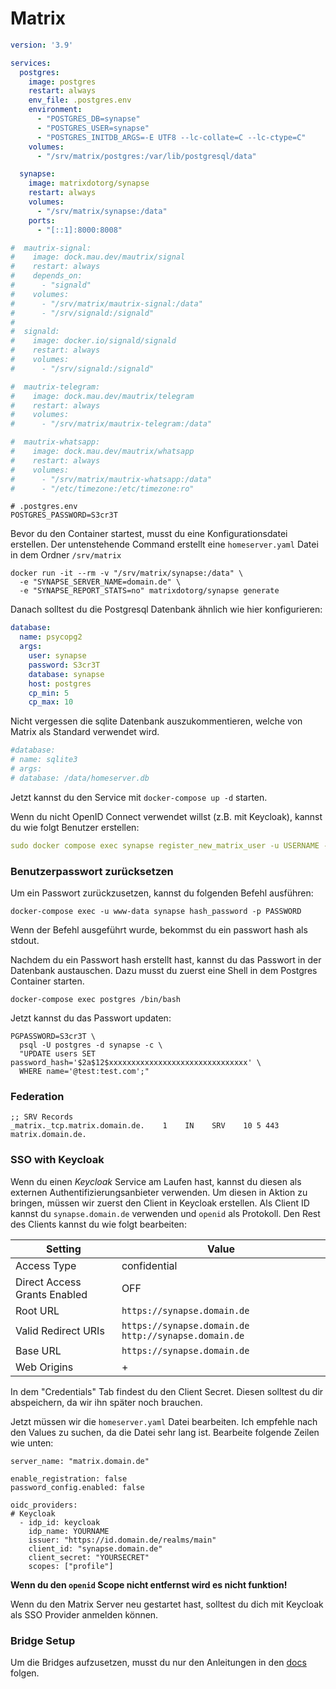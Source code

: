 # Matrix

```yaml
version: '3.9'

services:
  postgres:
    image: postgres
    restart: always
    env_file: .postgres.env
    environment:
      - "POSTGRES_DB=synapse"
      - "POSTGRES_USER=synapse"
      - "POSTGRES_INITDB_ARGS=-E UTF8 --lc-collate=C --lc-ctype=C"
    volumes:
      - "/srv/matrix/postgres:/var/lib/postgresql/data"

  synapse:
    image: matrixdotorg/synapse
    restart: always
    volumes:
      - "/srv/matrix/synapse:/data"
    ports:
      - "[::1]:8000:8008"

#  mautrix-signal:
#    image: dock.mau.dev/mautrix/signal
#    restart: always
#    depends_on:
#      - "signald"
#    volumes:
#      - "/srv/matrix/mautrix-signal:/data"
#      - "/srv/signald:/signald"
#
#  signald:
#    image: docker.io/signald/signald
#    restart: always
#    volumes: 
#      - "/srv/signald:/signald"

#  mautrix-telegram:
#    image: dock.mau.dev/mautrix/telegram
#    restart: always
#    volumes:
#      - "/srv/matrix/mautrix-telegram:/data"

#  mautrix-whatsapp:
#    image: dock.mau.dev/mautrix/whatsapp
#    restart: always
#    volumes:
#      - "/srv/matrix/mautrix-whatsapp:/data"
#      - "/etc/timezone:/etc/timezone:ro"
```

```shell
# .postgres.env
POSTGRES_PASSWORD=S3cr3T
```

Bevor du den Container startest, musst du eine Konfigurationsdatei erstellen.
Der untenstehende Command erstellt eine `homeserver.yaml` Datei in dem Ordner `/srv/matrix`
```shell
docker run -it --rm -v "/srv/matrix/synapse:/data" \
  -e "SYNAPSE_SERVER_NAME=domain.de" \
  -e "SYNAPSE_REPORT_STATS=no" matrixdotorg/synapse generate
```

Danach solltest du die Postgresql Datenbank ähnlich wie hier konfigurieren:
```yaml
database:
  name: psycopg2
  args:
    user: synapse
    password: S3cr3T
    database: synapse
    host: postgres
    cp_min: 5
    cp_max: 10
```

Nicht vergessen die sqlite Datenbank auszukommentieren, welche von Matrix als Standard verwendet wird.
``` yaml
#database:
# name: sqlite3
# args:
# database: /data/homeserver.db
```

Jetzt kannst du den Service mit `docker-compose up -d` starten.

Wenn du nicht OpenID Connect verwendet willst (z.B. mit Keycloak), kannst du wie folgt Benutzer erstellen:
```yaml
sudo docker compose exec synapse register_new_matrix_user -u USERNAME -p PASSWORD -a -c /data/homeserver.yaml https://synapse.domain.de
```

### Benutzerpasswort zurücksetzen

Um ein Passwort zurückzusetzen, kannst du folgenden Befehl ausführen:
```shell
docker-compose exec -u www-data synapse hash_password -p PASSWORD
```

Wenn der Befehl ausgeführt wurde, bekommst du ein passwort hash als stdout.

Nachdem du ein Passwort hash erstellt hast, kannst du das Passwort in der Datenbank austauschen. 
Dazu musst du zuerst eine Shell in dem Postgres Container starten.
```shell
docker-compose exec postgres /bin/bash
```
Jetzt kannst du das Passwort updaten:
```shell
PGPASSWORD=S3cr3T \
  psql -U postgres -d synapse -c \
  "UPDATE users SET password_hash='$2a$12$xxxxxxxxxxxxxxxxxxxxxxxxxxxxxxx' \
  WHERE name='@test:test.com';"
```

### Federation
```
;; SRV Records
_matrix._tcp.matrix.domain.de.    1    IN    SRV    10 5 443 matrix.domain.de.
```

### SSO with Keycloak

Wenn du einen *Keycloak* Service am Laufen hast, kannst du diesen als externen Authentifizierungsanbieter verwenden. 
Um diesen in Aktion zu bringen, müssen wir zuerst den Client in Keycloak erstellen. Als Client ID kannst du 
`synapse.domain.de` verwenden und `openid` als Protokoll. Den Rest des Clients kannst du wie folgt bearbeiten:

| Setting                      | Value                                                  |
|------------------------------|--------------------------------------------------------|
| Access Type                  | confidential                                           |
| Direct Access Grants Enabled | OFF                                                    |
| Root URL                     | `https://synapse.domain.de`                            |
| Valid Redirect URIs          | `https://synapse.domain.de` `http://synapse.domain.de` |
| Base URL                     | `https://synapse.domain.de`                            |
| Web Origins                  | +                                                      |

In dem "Credentials" Tab findest du den Client Secret. Diesen solltest du dir abspeichern, da wir ihn später noch
brauchen.

Jetzt müssen wir die `homeserver.yaml` Datei bearbeiten. Ich empfehle nach den Values zu suchen, da die Datei sehr lang
ist. Bearbeite folgende Zeilen wie unten:

```
server_name: "matrix.domain.de"

enable_registration: false
password_config.enabled: false

oidc_providers:
# Keycloak
  - idp_id: keycloak
    idp_name: YOURNAME
    issuer: "https://id.domain.de/realms/main"
    client_id: "synapse.domain.de"
    client_secret: "YOURSECRET"
    scopes: ["profile"]
```


**Wenn du den `openid` Scope nicht entfernst wird es nicht funktion!**

Wenn du den Matrix Server neu gestartet hast, solltest du dich mit Keycloak als SSO Provider anmelden können.

### Bridge Setup
Um die Bridges aufzusetzen, musst du nur den Anleitungen in den [docs]([https://docs.mau.fi/bridges/python/signal/setup-docker.html](https://docs.mau.fi/bridges/general/docker-setup.html))
folgen.